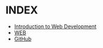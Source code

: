 ---
---

# INDEX

* [Introduction to Web Development](https://www.youtube.com/playlist?list=PLZlA0Gpn_vH-cEDOofOujFIknfZZpIk3a)
* [WEB](https://webjekyll.github.io/coba/)
* [GitHub](https://github.com/webjekyll/coba/)

